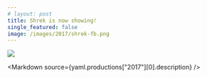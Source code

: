 ```yaml
---
# layout: post
title: Shrek is now showing!
single_featured: false
image: /images/2017/shrek-fb.png
---
```


<script lang="ts">
  import Markdown from "$components/Markdown.svelte"
  import yaml from "$data/_yaml"
  let imagePath = `/images/2017/${yaml.productions["2017"][0].image}`
</script>

![]({imagePath})

<Markdown source={yaml.productions["2017"][0].description} />
